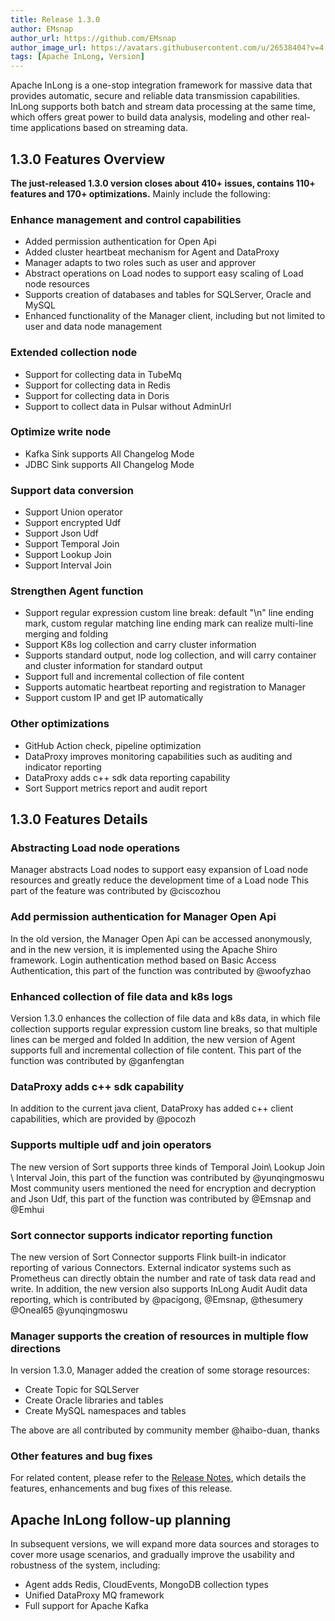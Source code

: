 ```yaml
---
title: Release 1.3.0
author: EMsnap
author_url: https://github.com/EMsnap
author_image_url: https://avatars.githubusercontent.com/u/26538404?v=4
tags: [Apache InLong, Version]
---
```


Apache InLong is a one-stop integration framework for massive data that provides automatic, secure and reliable data transmission capabilities.
InLong supports both batch and stream data processing at the same time, which offers great power to build data analysis, modeling and other real-time applications based on streaming data.

<!--truncate-->

## 1.3.0 Features Overview
**The just-released 1.3.0 version closes about 410+ issues, contains 110+ features and 170+ optimizations.**
Mainly include the following:

### Enhance management and control capabilities
- Added permission authentication for Open Api
- Added cluster heartbeat mechanism for Agent and DataProxy
- Manager adapts to two roles such as user and approver
- Abstract operations on Load nodes to support easy scaling of Load node resources
- Supports creation of databases and tables for SQLServer, Oracle and MySQL
- Enhanced functionality of the Manager client, including but not limited to user and data node management

### Extended collection node
- Support for collecting data in TubeMq
- Support for collecting data in Redis
- Support for collecting data in Doris
- Support to collect data in Pulsar without AdminUrl

### Optimize write node
- Kafka Sink supports All Changelog Mode
- JDBC Sink supports All Changelog Mode

### Support data conversion
- Support Union operator
- Support encrypted Udf
- Support Json Udf
- Support Temporal Join
- Support Lookup Join
- Support Interval Join

### Strengthen Agent function
- Support regular expression custom line break: default "\n" line ending mark, custom regular matching line ending mark can realize multi-line merging and folding
- Support K8s log collection and carry cluster information
- Supports standard output, node log collection, and will carry container and cluster information for standard output
- Support full and incremental collection of file content
- Supports automatic heartbeat reporting and registration to Manager
- Support custom IP and get IP automatically

### Other optimizations
- GitHub Action check, pipeline optimization
- DataProxy improves monitoring capabilities such as auditing and indicator reporting
- DataProxy adds c++ sdk data reporting capability
- Sort Support metrics report and audit report 

## 1.3.0 Features Details

### Abstracting Load node operations
Manager abstracts Load nodes to support easy expansion of Load node resources and greatly reduce the development time of a Load node
This part of the feature was contributed by @ciscozhou

### Add permission authentication for Manager Open Api
In the old version, the Manager Open Api can be accessed anonymously, and in the new version, it is implemented using the Apache Shiro framework.
Login authentication method based on Basic Access Authentication, this part of the function was contributed by @woofyzhao

### Enhanced collection of file data and k8s logs
Version 1.3.0 enhances the collection of file data and k8s data, in which file collection supports regular expression custom line breaks, so that multiple lines can be merged and folded
In addition, the new version of Agent supports full and incremental collection of file content. This part of the function was contributed by @ganfengtan

### DataProxy adds c++ sdk capability
In addition to the current java client, DataProxy has added c++ client capabilities, which are provided by @pocozh

### Supports multiple udf and join operators
The new version of Sort supports three kinds of Temporal Join\ Lookup Join \ Interval Join, this part of the function was contributed by @yunqingmoswu
Most community users mentioned the need for encryption and decryption and Json Udf, this part of the function was contributed by @Emsnap and @Emhui

### Sort connector supports indicator reporting function
The new version of Sort Connector supports Flink built-in indicator reporting of various Connectors. External indicator systems such as Prometheus can directly obtain the number and rate of task data read and write.
In addition, the new version also supports InLong Audit Audit data reporting, which is contributed by @pacigong, @Emsnap, @thesumery @Oneal65 @yunqingmoswu

### Manager supports the creation of resources in multiple flow directions
In version 1.3.0, Manager added the creation of some storage resources:

- Create Topic for SQLServer
- Create Oracle libraries and tables
- Create MySQL namespaces and tables

The above are all contributed by community member @haibo-duan, thanks

### Other features and bug fixes
For related content, please refer to the [Release Notes](https://github.com/apache/inlong/blob/master/CHANGES.md), which details the features, enhancements and bug fixes of this release.

## Apache InLong follow-up planning
In subsequent versions, we will expand more data sources and storages to cover more usage scenarios, and gradually improve the usability and robustness of the system, including:
- Agent adds Redis, CloudEvents, MongoDB collection types
- Unified DataProxy MQ framework
- Full support for Apache Kafka